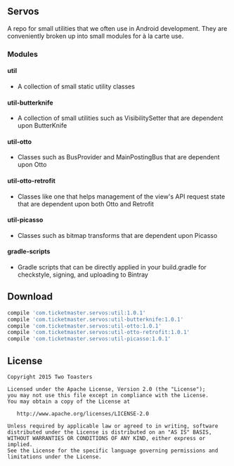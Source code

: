 Servos
------

<!---
[![Build Status](https://magnum.travis-ci.org/ticketmaster/servos.svg?token=w2dnq6rpzQyKVx2ZAHkY&branch=master)](https://magnum.travis-ci.org/ticketmaster/servos)
--->

A repo for small utilities that we often use in Android development. They are conveniently broken up into small modules for à la carte use.

### Modules

#### util

- A collection of small static utility classes

#### util-butterknife

- A collection of small utilities such as VisibilitySetter that are dependent upon ButterKnife 

#### util-otto

- Classes such as BusProvider and MainPostingBus that are dependent upon Otto

#### util-otto-retrofit

- Classes like one that helps management of the view's API request state that are dependent upon both Otto and Retrofit

#### util-picasso

- Classes such as bitmap transforms that are dependent upon Picasso

#### gradle-scripts

- Gradle scripts that can be directly applied in your build.gradle for checkstyle, signing, and uploading to Bintray

Download
--------

```groovy
compile 'com.ticketmaster.servos:util:1.0.1'
compile 'com.ticketmaster.servos:util-butterknife:1.0.1'
compile 'com.ticketmaster.servos:util-otto:1.0.1'
compile 'com.ticketmaster.servos:util-otto-retrofit:1.0.1'
compile 'com.ticketmaster.servos:util-picasso:1.0.1'
```

License
-------

    Copyright 2015 Two Toasters

    Licensed under the Apache License, Version 2.0 (the "License");
    you may not use this file except in compliance with the License.
    You may obtain a copy of the License at

       http://www.apache.org/licenses/LICENSE-2.0

    Unless required by applicable law or agreed to in writing, software
    distributed under the License is distributed on an "AS IS" BASIS,
    WITHOUT WARRANTIES OR CONDITIONS OF ANY KIND, either express or implied.
    See the License for the specific language governing permissions and
    limitations under the License.
